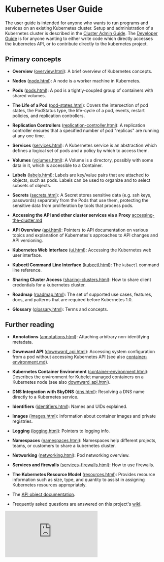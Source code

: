 # Kubernetes User Guide

The user guide is intended for anyone who wants to run programs and services
on an existing Kubernetes cluster.  Setup and administration of a
Kubernetes cluster is described in the [Cluster Admin Guide](cluster-admin-guide.html).
The [Developer Guide](developer-guide.html) is for anyone wanting to either write code which directly accesses the
kubernetes API, or to contribute directly to the kubernetes project.

## Primary concepts

* **Overview** ([overview.html](overview.html)): A brief overview
  of Kubernetes concepts. 

* **Nodes** ([node.html](node.html)): A node is a worker machine in Kubernetes.

* **Pods** ([pods.html](pods.html)): A pod is a tightly-coupled group of containers
  with shared volumes.

* **The Life of a Pod** ([pod-states.html](pod-states.html)):
  Covers the intersection of pod states, the PodStatus type, the life-cycle
  of a pod, events, restart policies, and replication controllers.

* **Replication Controllers** ([replication-controller.html](replication-controller.html)):
  A replication controller ensures that a specified number of pod "replicas" are 
  running at any one time.

* **Services** ([services.html](services.html)): A Kubernetes service is an abstraction 
  which defines a logical set of pods and a policy by which to access them.

* **Volumes** ([volumes.html](volumes.html)): A Volume is a directory, possibly with some 
  data in it, which is accessible to a Container.

* **Labels** ([labels.html](labels.html)): Labels are key/value pairs that are 
  attached to objects, such as pods. Labels can be used to organize and to 
  select subsets of objects. 

* **Secrets** ([secrets.html](secrets.html)): A Secret stores sensitive data
  (e.g. ssh keys, passwords) separately from the Pods that use them, protecting
  the sensitive data from proliferation by tools that process pods.

* **Accessing the API and other cluster services via a Proxy** [accessing-the-cluster.md](../docs/accessing-the-cluster.html)

* **API Overview** ([api.html](api.html)): Pointers to API documentation on various topics
  and explanation of Kubernetes's approaches to API changes and API versioning.

* **Kubernetes Web Interface** ([ui.html](ui.html)): Accessing the Kubernetes
  web user interface.

* **Kubectl Command Line Interface** ([kubectl.html](kubectl.html)):
  The `kubectl` command line reference.

* **Sharing Cluster Access** ([sharing-clusters.html](sharing-clusters.html)):
  How to share client credentials for a kubernetes cluster.

* **Roadmap** ([roadmap.html](roadmap.html)): The set of supported use cases, features,
  docs, and patterns that are required before Kubernetes 1.0.

* **Glossary** ([glossary.html](glossary.html)): Terms and concepts.

## Further reading
<!--- make sure all documents from the docs directory are linked somewhere.
This one-liner (execute in docs/ dir) prints unlinked documents (only from this
dir - no recursion):
for i in *.md; do grep -r $i . | grep -v "^\./$i" > /dev/null; rv=$?; if [[ $rv -ne 0 ]]; then echo $i; fi; done
-->

* **Annotations** ([annotations.html](annotations.html)): Attaching
  arbitrary non-identifying metadata.

* **Downward API** ([downward_api.html](downward_api.html)): Accessing system
  configuration from a pod without accessing Kubernetes API (see also
  [container-environment.md](container-environment.html)).

* **Kubernetes Container Environment** ([container-environment.html](container-environment.html)):
  Describes the environment for Kubelet managed containers on a Kubernetes
  node (see also [downward_api.html](downward_api.html)).

* **DNS Integration with SkyDNS** ([dns.html](dns.html)):
  Resolving a DNS name directly to a Kubernetes service.

* **Identifiers** ([identifiers.html](identifiers.html)): Names and UIDs
  explained.

* **Images** ([images.html](images.html)): Information about container images
  and private registries.

* **Logging** ([logging.html](logging.html)): Pointers to logging info.

* **Namespaces** ([namespaces.html](namespaces.html)): Namespaces help different
  projects, teams, or customers to share a kubernetes cluster.

* **Networking** ([networking.html](networking.html)): Pod networking overview.

* **Services and firewalls** ([services-firewalls.html](services-firewalls.html)): How
  to use firewalls.

* **The Kubernetes Resource Model** ([resources.html](resources.html)):
  Provides resource information such as size, type, and quantity to assist in
  assigning Kubernetes resources appropriately.

* The [API object documentation](http://kubernetes.io/third_party/swagger-ui/).

* Frequently asked questions are answered on this project's [wiki](https://github.com/GoogleCloudPlatform/kubernetes/wiki).



[![Analytics](https://kubernetes-site.appspot.com/UA-36037335-10/GitHub/docs/user-guide.html?pixel)]()
